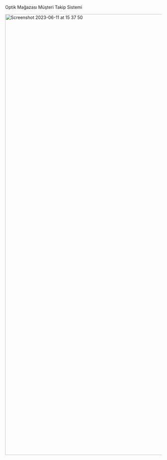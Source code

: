 Optik Mağazası Müşteri Takip Sistemi

<img width="1417" alt="Screenshot 2023-06-11 at 15 37 50" src="https://github.com/yusufs-d/o_optic/assets/74401288/7f46fc50-ab8e-4d2e-8408-15341194be6a">
